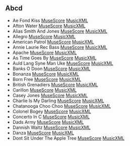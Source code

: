 ## Abcd

- Ae Fond Kiss [MuseScore](./ae_fond_kiss.mscz) [MusicXML](./ae_fond_kiss.mxl)
- Afton Water [MuseScore](./afton_water.mscz) [MusicXML](./afton_water.mxl)
- Alias Smith And Jones [MuseScore](./alias_smith_and_jones.mscz) [MusicXML](./alias_smith_and_jones.mxl)
- Allegro [MuseScore](./allegro.mscz) [MusicXML](./allegro.mxl)
- American Patrol [MuseScore](./american_patrol.mscz) [MusicXML](./american_patrol.mxl)
- Annie Laurie Rec Bass [MuseScore](./annie_laurie_rec_bass.mscz) [MusicXML](./annie_laurie_rec_bass.mxl)
- Apache [MuseScore](./apache.mscz) [MusicXML](./apache.mxl)
- As Time Goes By [MuseScore](./as_time_goes_by.mscz) [MusicXML](./as_time_goes_by.mxl)
- Auld Lang Syne Man Uke [MuseScore](./auld_lang_syne_man_uke.mscz) [MusicXML](./auld_lang_syne_man_uke.mxl)
- Banks O Doon [MuseScore](./banks_o_doon.mscz) [MusicXML](./banks_o_doon.mxl)
- Bonanza [MuseScore](./bonanza.mscz) [MusicXML](./bonanza.mxl)
- Born Free [MuseScore](./born_free.mscz) [MusicXML](./born_free.mxl)
- British Grenadiers [MuseScore](./british_grenadiers.mscz) [MusicXML](./british_grenadiers.mxl)
- Carillon [MuseScore](./carillon.mscz) [MusicXML](./carillon.mxl)
- Casey Jones [MuseScore](./casey_jones.mscz) [MusicXML](./casey_jones.mxl)
- Charlie Is My Darling [MuseScore](./charlie_is_my_darling.mscz) [MusicXML](./charlie_is_my_darling.mxl)
- Chatanooga Choo Choo [MuseScore](./chatanooga_choo_choo.mscz) [MusicXML](./chatanooga_choo_choo.mxl)
- Colonel Bogey [MuseScore](./colonel_bogey.mscz) [MusicXML](./colonel_bogey.mxl)
- Concerto In C [MuseScore](./concerto_in_c.mscz) [MusicXML](./concerto_in_c.mxl)
- Dads Army [MuseScore](./dads_army.mscz) [MusicXML](./dads_army.mxl)
- Dannish Waltz [MuseScore](./dannish_waltz.mscz) [MusicXML](./dannish_waltz.mxl)
- Danza [MuseScore](./danza.mscz) [MusicXML](./danza.mxl)
- Dont Sit Under The Apple Tree [MuseScore](./dont_sit_under_the_apple_tree.mscz) [MusicXML](./dont_sit_under_the_apple_tree.mxl)
